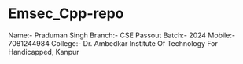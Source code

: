 # Emsec_Cpp-repo
Name:- Praduman Singh
Branch:- CSE
Passout Batch:- 2024
Mobile:- 7081244984
College:- Dr. Ambedkar Institute Of Technology For Handicapped, Kanpur
